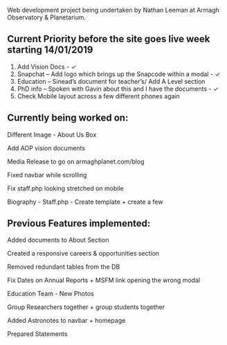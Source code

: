Web development project being undertaken by Nathan Leeman at Armagh Observatory & Planetarium.

Current Priority before the site goes live week starting 14/01/2019
---------------------------------------------------------------------

1.	Add Vision Docs - ✓
2.	Snapchat – Add logo which brings up the Snapcode within a modal - ✓
3.	Education – Sinead’s document for teacher’s/ Add A Level section
4.	PhD info – Spoken with Gavin about this and I have the documents - ✓
5.  Check Mobile layout across a few different phones again



Currently being worked on:
--------------------------------
Different Image - About Us Box

Add AOP vision documents

Media Release to go on armaghplanet.com/blog

Fixed navbar while scrolling

Fix staff.php looking stretched on mobile

Biography - Staff.php - Create template + create a few

Previous Features implemented:
--------------------------------
Added documents to About Section

Created a responsive careers & opportunities section 

Removed redundant tables from the DB 

Fix Dates on Annual Reports + MSFM link opening the wrong modal 

Education Team - New Photos

Group Researchers together + group students together

Added Astronotes to navbar + homepage

Prepared Statements
